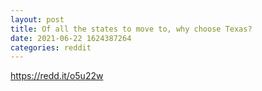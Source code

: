 ```yaml
--- 
layout: post 
title: Of all the states to move to, why choose Texas? 
date: 2021-06-22 1624387264 
categories: reddit 
--- 
```

https://redd.it/o5u22w
